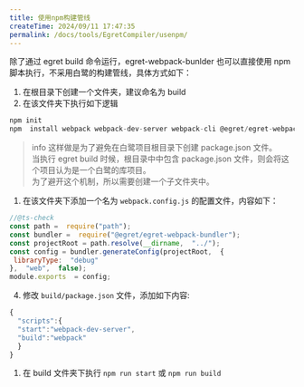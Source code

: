 ```yaml
---
title: 使用npm构建管线
createTime: 2024/09/11 17:47:35
permalink: /docs/tools/EgretCompiler/usenpm/
---
```

除了通过 egret build 命令运行，egret-webpack-bunlder 也可以直接使用 npm 脚本执行，不采用白鹭的构建管线，具体方式如下：

1.  在根目录下创建一个文件夹，建议命名为 build
2.  在该文件夹下执行如下逻辑

```js
npm init 
npm  install webpack webpack-dev-server webpack-cli @egret/egret-webpack-bundler --save-dev --registry https://registry.npm.taobao.org
```

> info 这样做是为了避免在白鹭项目根目录下创建 package.json 文件。  
> 当执行 egret build 时候，根目录中中包含 package.json 文件，则会将这个项目认为是一个白鹭的库项目。  
> 为了避开这个机制，所以需要创建一个子文件夹中。

1.  在该文件夹下添加一个名为 `webpack.config.js` 的配置文件，内容如下：

```js
//@ts-check
const path =  require("path");
const bundler =  require("@egret/egret-webpack-bundler");
const projectRoot = path.resolve(__dirname,  "../");
const config = bundler.generateConfig(projectRoot,  {
 libraryType:  "debug"
},  "web",  false);
module.exports  = config;
```

4.  修改 `build/package.json` 文件，添加如下内容:

```js
{
  "scripts":{
  "start":"webpack-dev-server",
  "build":"webpack"
  }
}
```

1.  在 build 文件夹下执行 `npm run start` 或 `npm run build`